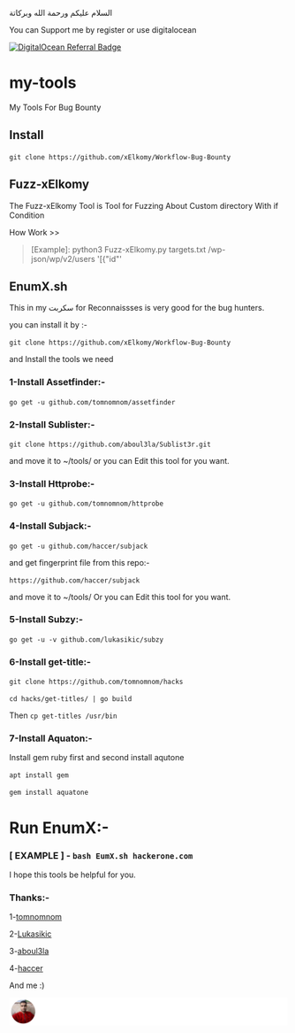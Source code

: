 السلام عليكم ورحمة الله وبركاتة

You can Support me by register or use digitalocean

[![DigitalOcean Referral Badge](https://web-platforms.sfo2.cdn.digitaloceanspaces.com/WWW/Badge%201.svg)](https://www.digitalocean.com/?refcode=6a8611b3cc74&utm_campaign=Referral_Invite&utm_medium=Referral_Program&utm_source=badge)

# my-tools
My Tools For Bug Bounty


## Install

`git clone https://github.com/xElkomy/Workflow-Bug-Bounty`


## Fuzz-xElkomy

The Fuzz-xElkomy Tool is Tool for Fuzzing About Custom directory With if Condition

How Work >>

>[Example]: python3 Fuzz-xElkomy.py targets.txt /wp-json/wp/v2/users '[{"id"'



## EnumX.sh

This in my سكربت for Reconnaissses is very good for the bug hunters.

you can install it by :-

`git clone https://github.com/xElkomy/Workflow-Bug-Bounty`

and Install the tools we need

### 1-Install Assetfinder:-

`go get -u github.com/tomnomnom/assetfinder`

### 2-Install Sublister:-

`git clone https://github.com/aboul3la/Sublist3r.git`

and move it to ~/tools/ or you can Edit this tool for you want.

### 3-Install Httprobe:-

`go get -u github.com/tomnomnom/httprobe`

### 4-Install Subjack:-

`go get -u github.com/haccer/subjack`

and get fingerprint file from this repo:-

`https://github.com/haccer/subjack`

and move it to ~/tools/ Or you can Edit this tool for you want.

### 5-Install Subzy:-

`go get -u -v github.com/lukasikic/subzy`

### 6-Install get-title:-

`git clone https://github.com/tomnomnom/hacks`

`cd hacks/get-titles/ | go build`

Then `cp get-titles /usr/bin`

### 7-Install Aquaton:-

Install gem ruby first and second install aqutone

`apt install gem`

`gem install aquatone`

# Run EnumX:-

### [ EXAMPLE ] - `bash EumX.sh hackerone.com`

I hope this tools be helpful for you.



### Thanks:-

1-[tomnomnom](https://github.com/tomnomnom/)

2-[Lukasikic](https://github.com/lukasikic)

3-[aboul3la](https://github.com/aboul3la)

4-[haccer](https://github.com/haccer/)

And me :)

<img src="./CONTRIBUTORS.svg">
